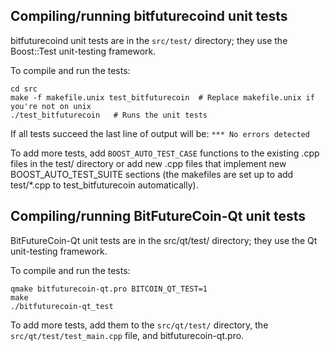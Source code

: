 Compiling/running bitfuturecoind unit tests
------------------------------------

bitfuturecoind unit tests are in the `src/test/` directory; they
use the Boost::Test unit-testing framework.

To compile and run the tests:

	cd src
	make -f makefile.unix test_bitfuturecoin  # Replace makefile.unix if you're not on unix
	./test_bitfuturecoin   # Runs the unit tests

If all tests succeed the last line of output will be:
`*** No errors detected`

To add more tests, add `BOOST_AUTO_TEST_CASE` functions to the existing
.cpp files in the test/ directory or add new .cpp files that
implement new BOOST_AUTO_TEST_SUITE sections (the makefiles are
set up to add test/*.cpp to test_bitfuturecoin automatically).


Compiling/running BitFutureCoin-Qt unit tests
---------------------------------------

BitFutureCoin-Qt unit tests are in the src/qt/test/ directory; they
use the Qt unit-testing framework.

To compile and run the tests:

	qmake bitfuturecoin-qt.pro BITCOIN_QT_TEST=1
	make
	./bitfuturecoin-qt_test

To add more tests, add them to the `src/qt/test/` directory,
the `src/qt/test/test_main.cpp` file, and bitfuturecoin-qt.pro.
